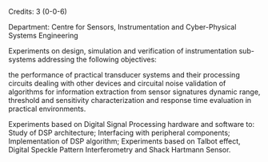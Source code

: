 Credits: 3 (0-0-6)

Department: Centre for Sensors, Instrumentation and Cyber-Physical Systems Engineering

Experiments on design, simulation and verification of instrumentation sub-systems addressing the following objectives:

the performance of practical transducer systems and their processing circuits dealing with other devices and circuital noise validation of algorithms for information extraction from sensor signatures dynamic range, threshold and sensitivity characterization and response time evaluation in practical environments.

Experiments based on Digital Signal Processing hardware and software to: Study of DSP architecture; Interfacing with peripheral components; Implementation of DSP algorithm; Experiments based on Talbot effect, Digital Speckle Pattern Interferometry and Shack Hartmann Sensor.